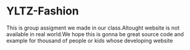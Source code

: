 # YLTZ-Fashion
This is group assigment we made in our class.Altought website is not available in real world.We hope this is gonna be great source code and example for thousand of people or kids whose developing website 
